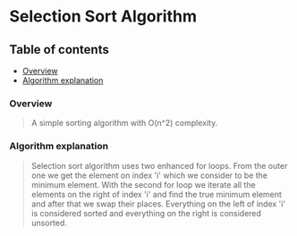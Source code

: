 # Selection Sort Algorithm

## Table of contents

* [Overview](#overview)
* [Algorithm explanation](#algorithm-explanation)

### Overview

> A simple sorting algorithm with O(n^2) complexity.

### Algorithm explanation

> Selection sort algorithm uses two enhanced for loops. From the outer one
> we get the element on index 'i' which we consider to be the minimum element.
> With the second for loop we iterate all the elements on the right of
> index 'i' and find the true minimum element and after that we swap their
> places. Everything on the left of index 'i' is considered sorted and
> everything on the right is considered unsorted.
